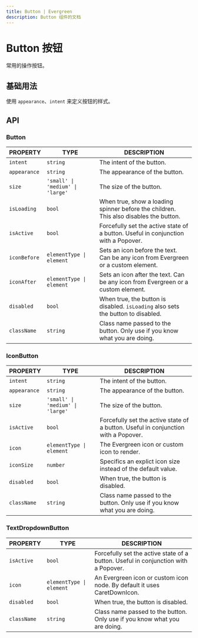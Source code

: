 ```yaml
---
title: Button | Evergreen
description: Button 组件的文档
---
```


# Button 按钮

常用的操作按钮。

## 基础用法

使用 `appearance`、`intent` 来定义按钮的样式。

<preview path="../demo/Button/Basic.vue" title="基础用法" description="Button 组件的基础用法"></preview>

## API

### Button

| PROPERTY     | TYPE                             | DESCRIPTION                                                                              |
| ------------ | -------------------------------- | ---------------------------------------------------------------------------------------- |
| `intent`     | `string`                         | The intent of the button.                                                                |
| `appearance` | `string`                         | The appearance of the button.                                                            |
| `size`       | `'small' \| 'medium' \| 'large'` | The size of the button.                                                                  |
| `isLoading`  | `bool`                           | When true, show a loading spinner before the children.<br>This also disables the button. |
| `isActive`   | `bool`                           | Forcefully set the active state of a button. Useful in conjunction with a Popover.       |
| `iconBefore` | `elementType \| element`         | Sets an icon before the text. Can be any icon from Evergreen or a custom element.        |
| `iconAfter`  | `elementType \| element`         | Sets an icon after the text. Can be any icon from Evergreen or a custom element.         |
| `disabled`   | `bool`                           | When true, the button is disabled. `isLoading` also sets the button to disabled.         |
| `className`  | `string`                         | Class name passed to the button. Only use if you know what you are doing.                |

### IconButton

| PROPERTY     | TYPE                             | DESCRIPTION                                                                        |
| ------------ | -------------------------------- | ---------------------------------------------------------------------------------- |
| `intent`     | `string`                         | The intent of the button.                                                          |
| `appearance` | `string`                         | The appearance of the button.                                                      |
| `size`       | `'small' \| 'medium' \| 'large'` | The size of the button.                                                            |
| `isActive`   | `bool`                           | Forcefully set the active state of a button. Useful in conjunction with a Popover. |
| `icon`       | `elementType \| element`         | The Evergreen icon or custom icon to render.                                       |
| `iconSize`   | `number`                         | Specifics an explict icon size instead of the default value.                       |
| `disabled`   | `bool`                           | When true, the button is disabled.                                                 |
| `className`  | `string`                         | Class name passed to the button. Only use if you know what you are doing.          |

### TextDropdownButton

| PROPERTY    | TYPE                     | DESCRIPTION                                                                        |
| ----------- | ------------------------ | ---------------------------------------------------------------------------------- |
| `isActive`  | `bool`                   | Forcefully set the active state of a button. Useful in conjunction with a Popover. |
| `icon`      | `elementType \| element` | An Evergreen icon or custom icon node. By default it uses CaretDownIcon.           |
| `disabled`  | `bool`                   | When true, the button is disabled.                                                 |
| `className` | `string`                 | Class name passed to the button. Only use if you know what you are doing.          |
